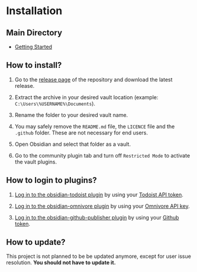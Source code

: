 # Installation

## Main Directory
- [Getting Started](./README.md)

## How to install?
1. Go to the [release page][1] of the repository and download the latest release.

2. Extract the archive in your desired vault location
(example: `C:\Users\%USERNAME%\Documents`).

3. Rename the folder to your desired vault name.

4. You may safely remove the `README.md` file, the `LICENCE` file and the
`.github` folder. These are not necessary for end users.

5. Open Obsidian and select that folder as a vault.

6. Go to the community plugin tab and turn off `Restricted Mode` to activate the
vault plugins.

## How to login to plugins?
1. [Log in to the obsidian-todoist plugin][2] by using your [Todoist API token][3].
2. [Log in to the obsidian-omnivore plugin][4] by using your [Omnivore API key][5].

3. [Log in to the obsidian-github-publisher plugin][6] by using your
[Github token][7].

## How to update?
This project is not planned to be be updated anymore, except for user issue
resolution. **You should not have to update it.**

[1]: https://github.com/portellam/obsidian-workflow-template/releases
[2]: https://github.com/jamiebrynes7/obsidian-todoist-plugin#usage
[3]: https://app.todoist.com/app/settings/integrations/developer
[4]: https://github.com/omnivore-app/obsidian-omnivore#installation
[5]: https://omnivore.app/settings/api
[6]: https://obsidian-publisher.netlify.app/plugin/settings/github/
[7]: https://github.com/settings/tokens/new?scopes=repo